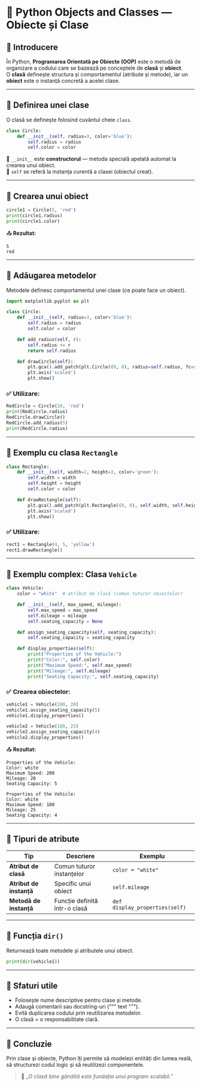 # 🧩 Python Objects and Classes — Obiecte și Clase

## 📘 Introducere
În Python, **Programarea Orientată pe Obiecte (OOP)** este o metodă de organizare a codului care se bazează pe conceptele de **clasă** și **obiect**.  
O **clasă** definește structura și comportamentul (atribute și metode), iar un **obiect** este o instanță concretă a acelei clase.

---

## 🔹 Definirea unei clase
O clasă se definește folosind cuvântul cheie `class`.

```python
class Circle:
    def __init__(self, radius=3, color='blue'):
        self.radius = radius
        self.color = color
```
🔸 `__init__` este **constructorul** — metoda specială apelată automat la crearea unui obiect.  
🔸 `self` se referă la instanța curentă a clasei (obiectul creat).

---

## 🔹 Crearea unui obiect
```python
circle1 = Circle(5, 'red')
print(circle1.radius)
print(circle1.color)
```
📤 **Rezultat:**
```
5
red
```

---

## 🔹 Adăugarea metodelor
Metodele definesc comportamentul unei clase (ce poate face un obiect).

```python
import matplotlib.pyplot as plt

class Circle:
    def __init__(self, radius=3, color='blue'):
        self.radius = radius
        self.color = color

    def add_radius(self, r):
        self.radius += r
        return self.radius

    def drawCircle(self):
        plt.gca().add_patch(plt.Circle((0, 0), radius=self.radius, fc=self.color))
        plt.axis('scaled')
        plt.show()
```
### ✅ Utilizare:
```python
RedCircle = Circle(10, 'red')
print(RedCircle.radius)
RedCircle.drawCircle()
RedCircle.add_radius(5)
print(RedCircle.radius)
```

---

## 🔹 Exemplu cu clasa `Rectangle`
```python
class Rectangle:
    def __init__(self, width=2, height=3, color='green'):
        self.width = width
        self.height = height
        self.color = color

    def drawRectangle(self):
        plt.gca().add_patch(plt.Rectangle((0, 0), self.width, self.height, fc=self.color))
        plt.axis('scaled')
        plt.show()
```

### ✅ Utilizare:
```python
rect1 = Rectangle(4, 5, 'yellow')
rect1.drawRectangle()
```

---

## 🚗 Exemplu complex: Clasa `Vehicle`

```python
class Vehicle:
    color = "white"  # atribut de clasă (comun tuturor obiectelor)

    def __init__(self, max_speed, mileage):
        self.max_speed = max_speed
        self.mileage = mileage
        self.seating_capacity = None

    def assign_seating_capacity(self, seating_capacity):
        self.seating_capacity = seating_capacity

    def display_properties(self):
        print("Properties of the Vehicle:")
        print("Color:", self.color)
        print("Maximum Speed:", self.max_speed)
        print("Mileage:", self.mileage)
        print("Seating Capacity:", self.seating_capacity)
```

### ✅ Crearea obiectelor:
```python
vehicle1 = Vehicle(200, 20)
vehicle1.assign_seating_capacity(5)
vehicle1.display_properties()

vehicle2 = Vehicle(180, 25)
vehicle2.assign_seating_capacity(4)
vehicle2.display_properties()
```

📤 **Rezultat:**
```
Properties of the Vehicle:
Color: white
Maximum Speed: 200
Mileage: 20
Seating Capacity: 5

Properties of the Vehicle:
Color: white
Maximum Speed: 180
Mileage: 25
Seating Capacity: 4
```

---

## 🔹 Tipuri de atribute

| Tip | Descriere | Exemplu |
|-----|------------|----------|
| **Atribut de clasă** | Comun tuturor instanțelor | `color = "white"` |
| **Atribut de instanță** | Specific unui obiect | `self.mileage` |
| **Metodă de instanță** | Funcție definită într-o clasă | `def display_properties(self)` |

---

## 🔹 Funcția `dir()`
Returnează toate metodele și atributele unui obiect.

```python
print(dir(vehicle1))
```

---

## 🧠 Sfaturi utile
- Folosește nume descriptive pentru clase și metode.  
- Adaugă comentarii sau docstring-uri (""" text """).  
- Evită duplicarea codului prin reutilizarea metodelor.  
- O clasă = o responsabilitate clară.

---

## 🏁 Concluzie
Prin clase și obiecte, Python îți permite să modelezi entități din lumea reală, să structurezi codul logic și să reutilizezi componentele.  

> 💬 *„O clasă bine gândită este fundația unui program scalabil.”*
